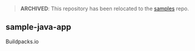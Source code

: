 > **ARCHIVED**: This repository has been relocated to the [samples](https://github.com/buildpack/samples/) repo.

## sample-java-app

Buildpacks.io
